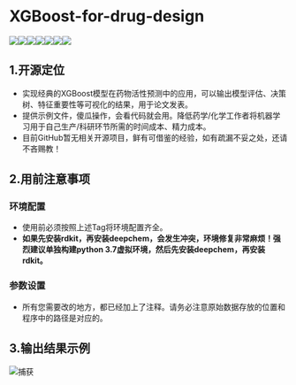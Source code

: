 # XGBoost-for-drug-design
<img src="https://img.shields.io/badge/license-GNU-blue.svg"/><img src="https://img.shields.io/badge/python-3.7-green"/><img src="https://img.shields.io/badge/pandas-1.3.5-green"/><img src="https://img.shields.io/badge/scikit--learn-1.0.2-green"/><img src="https://img.shields.io/badge/scikit--learn-1.0.2-green"/><img src="https://img.shields.io/badge/deepchem-2.6.1-green"/><img src="https://img.shields.io/badge/rdkit-2020.09-green"/>

## 1.开源定位
- 实现经典的XGBoost模型在药物活性预测中的应用，可以输出模型评估、决策树、特征重要性等可视化的结果，用于论文发表。
- 提供示例文件，傻瓜操作，会看代码就会用。降低药学/化学工作者将机器学习用于自己生产/科研环节所需的时间成本、精力成本。
- 目前GitHub暂无相关开源项目，鲜有可借鉴的经验，如有疏漏不妥之处，还请不吝赐教！

## 2.用前注意事项

### 环境配置
- 使用前必须按照上述Tag将环境配置齐全。
- **如果先安装rdkit，再安装deepchem，会发生冲突，环境修复非常麻烦！强烈建议单独构建python 3.7虚拟环境，然后先安装deepchem，再安装rdkit。**

### 参数设置
- 所有您需要改的地方，都已经加上了注释。请务必注意原始数据存放的位置和程序中的路径是对应的。

## 3.输出结果示例
![捕获](https://user-images.githubusercontent.com/112002049/191894461-ac2b383a-c20f-4c3f-bbd5-29b21397916e.PNG)
